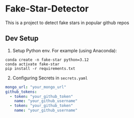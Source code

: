 # Fake-Star-Detector

This is a project to detect fake stars in popular github repos

## Dev Setup

1. Setup Python env. For example (using Anaconda):

```shell
conda create -n fake-star python=3.12
conda activate fake-star
pip install -r requirements.txt
```

2. Configuring Secrets in `secrets.yaml`

```yaml
mongo_url: "your_mongo_url"
github_tokens:
  - token: "your_github_token"
    name: "your_github_username"
  - token: "your_github_token"
    name: "your_github_username"
```